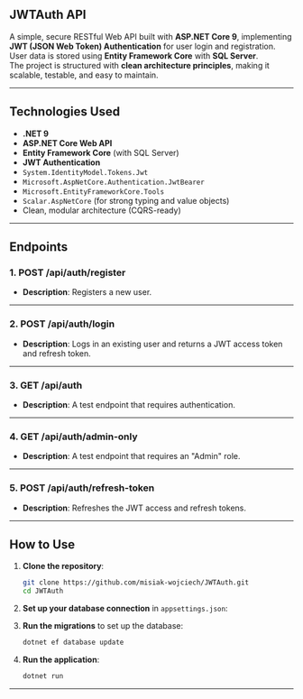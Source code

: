 
## JWTAuth API

A simple, secure RESTful Web API built with **ASP.NET Core 9**, implementing **JWT (JSON Web Token) Authentication** for user login and registration.  
User data is stored using **Entity Framework Core** with **SQL Server**.  
The project is structured with **clean architecture principles**, making it scalable, testable, and easy to maintain.

---

## Technologies Used

- **.NET 9**
- **ASP.NET Core Web API**
- **Entity Framework Core** (with SQL Server)
- **JWT Authentication**
- `System.IdentityModel.Tokens.Jwt`
- `Microsoft.AspNetCore.Authentication.JwtBearer`
- `Microsoft.EntityFrameworkCore.Tools`
- `Scalar.AspNetCore` (for strong typing and value objects)
- Clean, modular architecture (CQRS-ready)

---

## Endpoints

### 1. **POST /api/auth/register**
   - **Description**: Registers a new user.
   
---

### 2. **POST /api/auth/login**
   - **Description**: Logs in an existing user and returns a JWT access token and refresh token.

---

### 3. **GET /api/auth**
   - **Description**: A test endpoint that requires authentication.
  
---

### 4. **GET /api/auth/admin-only**
   - **Description**: A test endpoint that requires an "Admin" role.

---

### 5. **POST /api/auth/refresh-token**
   - **Description**: Refreshes the JWT access and refresh tokens.
---

## How to Use

1. **Clone the repository**:
   ```bash
   git clone https://github.com/misiak-wojciech/JWTAuth.git
   cd JWTAuth
   ```

2. **Set up your database connection** in `appsettings.json`:

3. **Run the migrations** to set up the database:
   ```bash
   dotnet ef database update
   ```

4. **Run the application**:
   ```bash
   dotnet run
   ```

---
